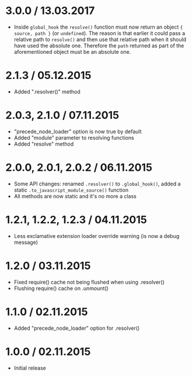 3.0.0 / 13.03.2017
==================

  * Inside `global_hook` the `resolve()` function must now return an object `{ source, path }` (or `undefined`). The reason is that earlier it could pass a relative path to `resolve()` and then use that relative path when it should have used the absolute one. Therefore the `path` returned as part of the aforementioned object must be an absolute one.

2.1.3 / 05.12.2015
==================

  * Added ".resolver()" method

2.0.3, 2.1.0 / 07.11.2015
==================

  * "precede_node_loader" option is now true by default
  * Added "module" parameter to resolving functions
  * Added "resolve" method

2.0.0, 2.0.1, 2.0.2 / 06.11.2015
==================

  * Some API changes: renamed `.resolver()` to `.global_hook()`, added a static `.to_javascript_module_source()` function
  * All methods are now static and it's no more a class

1.2.1, 1.2.2, 1.2.3 / 04.11.2015
==================

  * Less exclamative extension loader override warning (is now a debug message)

1.2.0 / 03.11.2015
==================

  * Fixed require() cache not being flushed when using .resolver()
  * Flushing require() cache on .unmount()

1.1.0 / 02.11.2015
==================

  * Added "precede_node_loader" option for .resolver()

1.0.0 / 02.11.2015
==================

  * Initial release